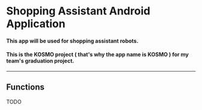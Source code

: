 # Shopping Assistant Android Application

#### This app will be used for shopping assistant robots.

#### This is the KOSMO project ( that's why the app name is KOSMO ) for my team's graduation project.

---
## Functions

TODO
